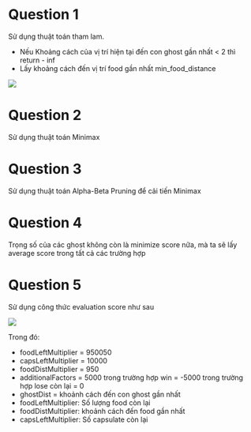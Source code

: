 # Question 1

Sử dụng thuật toán tham lam.
- Nếu Khoảng cách của vị trí hiện tại đến con ghost gần nhất < 2 thì return - inf
- Lấy khoảng cách đến vị trí food gần nhất min_food_distance

![](https://latex.codecogs.com/svg.latex?\Large&space;score=%20evaluation\\_score%20+%20\frac{1}{min\\_food\\_distance})

# Question 2

 Sử dụng thuật toán Minimax 
 
 # Question 3 
 
 Sử dụng thuật toán Alpha-Beta Pruning để cải tiến Minimax
 
 # Question 4
 
 Trọng số của các ghost không còn là minimize score nữa, mà ta sẽ lấy average score trong tất cả các trường hợp
 
 # Question 5
 
 Sử dụng công thức evaluation score như sau 
 
![](https://latex.codecogs.com/svg.latex?\Large&space;\frac{foodLeftMultiplier}{foodLeft%20+%201}%20+%20ghostDist%20+%20\frac{foodDistMultiplier}{minFoodist%20+%201}%20+%20\frac{capsLeftMultiplier}{capsLeft%20+%201}+additionalFactors)

Trong đó:
- foodLeftMultiplier = 950050
- capsLeftMultiplier = 10000
- foodDistMultiplier = 950
- additionalFactors = 5000 trong trường hợp win = -5000 trong trường hợp lose còn lại = 0
- ghostDist = khoảnh cách đến con ghost gần nhất
- foodLeftMultiplier: Số lượng food còn lại
- foodDistMultiplier: khoảnh cách đến food gần nhất
- capsLeftMultiplier: Số capsulate còn lại

